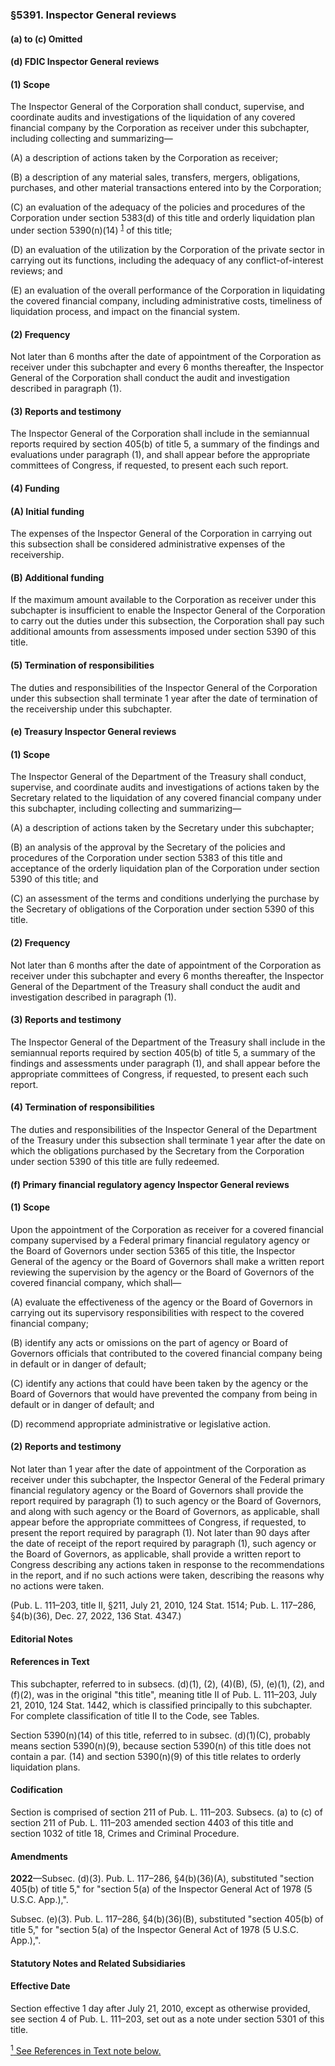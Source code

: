 ### §5391. Inspector General reviews ###

#### (a) to (c) Omitted ####

#### (d) FDIC Inspector General reviews ####

#### (1) Scope ####

The Inspector General of the Corporation shall conduct, supervise, and coordinate audits and investigations of the liquidation of any covered financial company by the Corporation as receiver under this subchapter, including collecting and summarizing—

(A) a description of actions taken by the Corporation as receiver;

(B) a description of any material sales, transfers, mergers, obligations, purchases, and other material transactions entered into by the Corporation;

(C) an evaluation of the adequacy of the policies and procedures of the Corporation under section 5383(d) of this title and orderly liquidation plan under section 5390(n)(14) <sup><a href="#5391_1_target" name="5391_1">1</a></sup> of this title;

(D) an evaluation of the utilization by the Corporation of the private sector in carrying out its functions, including the adequacy of any conflict-of-interest reviews; and

(E) an evaluation of the overall performance of the Corporation in liquidating the covered financial company, including administrative costs, timeliness of liquidation process, and impact on the financial system.

#### (2) Frequency ####

Not later than 6 months after the date of appointment of the Corporation as receiver under this subchapter and every 6 months thereafter, the Inspector General of the Corporation shall conduct the audit and investigation described in paragraph (1).

#### (3) Reports and testimony ####

The Inspector General of the Corporation shall include in the semiannual reports required by section 405(b) of title 5, a summary of the findings and evaluations under paragraph (1), and shall appear before the appropriate committees of Congress, if requested, to present each such report.

#### (4) Funding ####

#### (A) Initial funding ####

The expenses of the Inspector General of the Corporation in carrying out this subsection shall be considered administrative expenses of the receivership.

#### (B) Additional funding ####

If the maximum amount available to the Corporation as receiver under this subchapter is insufficient to enable the Inspector General of the Corporation to carry out the duties under this subsection, the Corporation shall pay such additional amounts from assessments imposed under section 5390 of this title.

#### (5) Termination of responsibilities ####

The duties and responsibilities of the Inspector General of the Corporation under this subsection shall terminate 1 year after the date of termination of the receivership under this subchapter.

#### (e) Treasury Inspector General reviews ####

#### (1) Scope ####

The Inspector General of the Department of the Treasury shall conduct, supervise, and coordinate audits and investigations of actions taken by the Secretary related to the liquidation of any covered financial company under this subchapter, including collecting and summarizing—

(A) a description of actions taken by the Secretary under this subchapter;

(B) an analysis of the approval by the Secretary of the policies and procedures of the Corporation under section 5383 of this title and acceptance of the orderly liquidation plan of the Corporation under section 5390 of this title; and

(C) an assessment of the terms and conditions underlying the purchase by the Secretary of obligations of the Corporation under section 5390 of this title.

#### (2) Frequency ####

Not later than 6 months after the date of appointment of the Corporation as receiver under this subchapter and every 6 months thereafter, the Inspector General of the Department of the Treasury shall conduct the audit and investigation described in paragraph (1).

#### (3) Reports and testimony ####

The Inspector General of the Department of the Treasury shall include in the semiannual reports required by section 405(b) of title 5, a summary of the findings and assessments under paragraph (1), and shall appear before the appropriate committees of Congress, if requested, to present each such report.

#### (4) Termination of responsibilities ####

The duties and responsibilities of the Inspector General of the Department of the Treasury under this subsection shall terminate 1 year after the date on which the obligations purchased by the Secretary from the Corporation under section 5390 of this title are fully redeemed.

#### (f) Primary financial regulatory agency Inspector General reviews ####

#### (1) Scope ####

Upon the appointment of the Corporation as receiver for a covered financial company supervised by a Federal primary financial regulatory agency or the Board of Governors under section 5365 of this title, the Inspector General of the agency or the Board of Governors shall make a written report reviewing the supervision by the agency or the Board of Governors of the covered financial company, which shall—

(A) evaluate the effectiveness of the agency or the Board of Governors in carrying out its supervisory responsibilities with respect to the covered financial company;

(B) identify any acts or omissions on the part of agency or Board of Governors officials that contributed to the covered financial company being in default or in danger of default;

(C) identify any actions that could have been taken by the agency or the Board of Governors that would have prevented the company from being in default or in danger of default; and

(D) recommend appropriate administrative or legislative action.

#### (2) Reports and testimony ####

Not later than 1 year after the date of appointment of the Corporation as receiver under this subchapter, the Inspector General of the Federal primary financial regulatory agency or the Board of Governors shall provide the report required by paragraph (1) to such agency or the Board of Governors, and along with such agency or the Board of Governors, as applicable, shall appear before the appropriate committees of Congress, if requested, to present the report required by paragraph (1). Not later than 90 days after the date of receipt of the report required by paragraph (1), such agency or the Board of Governors, as applicable, shall provide a written report to Congress describing any actions taken in response to the recommendations in the report, and if no such actions were taken, describing the reasons why no actions were taken.

(Pub. L. 111–203, title II, §211, July 21, 2010, 124 Stat. 1514; Pub. L. 117–286, §4(b)(36), Dec. 27, 2022, 136 Stat. 4347.)

#### **Editorial Notes** ####

#### References in Text ####

This subchapter, referred to in subsecs. (d)(1), (2), (4)(B), (5), (e)(1), (2), and (f)(2), was in the original "this title", meaning title II of Pub. L. 111–203, July 21, 2010, 124 Stat. 1442, which is classified principally to this subchapter. For complete classification of title II to the Code, see Tables.

Section 5390(n)(14) of this title, referred to in subsec. (d)(1)(C), probably means section 5390(n)(9), because section 5390(n) of this title does not contain a par. (14) and section 5390(n)(9) of this title relates to orderly liquidation plans.

#### Codification ####

Section is comprised of section 211 of Pub. L. 111–203. Subsecs. (a) to (c) of section 211 of Pub. L. 111–203 amended section 4403 of this title and section 1032 of title 18, Crimes and Criminal Procedure.

#### Amendments ####

**2022**—Subsec. (d)(3). Pub. L. 117–286, §4(b)(36)(A), substituted "section 405(b) of title 5," for "section 5(a) of the Inspector General Act of 1978 (5 U.S.C. App.),".

Subsec. (e)(3). Pub. L. 117–286, §4(b)(36)(B), substituted "section 405(b) of title 5," for "section 5(a) of the Inspector General Act of 1978 (5 U.S.C. App.),".

#### **Statutory Notes and Related Subsidiaries** ####

#### Effective Date ####

Section effective 1 day after July 21, 2010, except as otherwise provided, see section 4 of Pub. L. 111–203, set out as a note under section 5301 of this title.

[<sup>1</sup> See References in Text note below.](#5391_1)